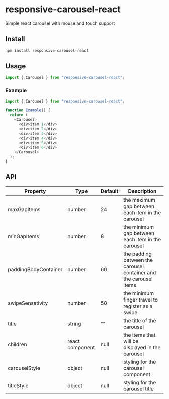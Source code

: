 # responsive-carousel-react

Simple react carousel with mouse and touch support

## Install

```bash
npm install responsive-carousel-react
```

## Usage

```js
import { Carousel } from "responsive-carousel-react";
```

### Example

```js
import { Carousel } from "responsive-carousel-react";

function Example() {
  return (
    <Carousel>
      <div>item 1</div>
      <div>item 2</div>
      <div>item 3</div>
      <div>item 4</div>
      <div>item 5</div>
      <div>item 6</div>
    </Carousel>
  );
}
```

## API

| Property             | Type            | Default | Description                                                       |
| -------------------- | --------------- | ------- | ----------------------------------------------------------------- |
| maxGapItems          | number          | 24      | the maximum gap between each item in the carousel                 |
| minGapItems          | number          | 8       | the minimum gap between each item in the carousel                 |
| paddingBodyContainer | number          | 60      | the padding between the carousel container and the carousel items |
| swipeSensativity     | number          | 50      | the minimum finger travel to register as a swipe                  |
| title                | string          | ""      | the title of the carousel                                         |
| children             | react component | null    | the items that will be displayed in the carousel                  |
| carouselStyle        | object          | null    | styling for the carousel component                                |
| titleStyle           | object          | null    | styling for the carousel title                                    |
